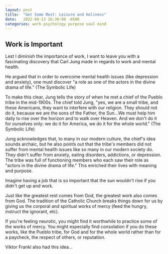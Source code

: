 ```yaml
---
layout: post
title:  "Get Some Rest: Leisure and Holiness"
date:   2022-09-13 16:30:00 -0500
categories: work psychology purpose soul mind
---
```

## Work is Important

Lest I diminish the importance of work, I want to leave you with a fascinating discovery that Carl Jung made in regards to work and mental health.

He argued that in order to overcome mental health issues (like depression and anxiety), one must discover "a role as one of the actors in the divine drama of life." (The Symbolic Life)

To make this clear, Jung tells the story of when he met a chief of the Pueblo tribe in the mid-1900s. The chief told Jung, "yes, we are a small tribe, and these Americans, they want to interfere with our religion. They should not do it, because we are the sons of the Father, the Sun...We must help him daily to rise over the horizon and to walk over Heaven. And we don't do it for ourselves only: we do it for America, we do it for the whole world." (The Symbolic Life)

Jung acknowledges that, to many in our modern culture, the chief's idea sounds archaic, but he also points out that the tribe's members did not suffer from mental health issues like so many in our modern society do. They didn't suffer from anxiety, eating disorders, addictions, or depression. The tribe was full of functioning members who each saw their role as "actors in the divine drama of life." This enriched their lives with meaning and purpose.

Imagine having a job that is so important that the sun wouldn't rise if you didn't get up and work.

Just like the greatest rest comes from God, the greatest work also comes from God. The tradition of the Catholic Church breaks things down for us by giving us the corporal and spiritual works of mercy (feed the hungry, instruct the ignorant, etc).

If you're feeling neurotic, you might find it worthwhile to practice some of the works of mercy. You might especially find consolation if you do these works, like the Pueblo tribe, for God and for the whole world rather than for a paycheck, the respect of others, or reputation.

Viktor Frankl also had this idea...